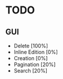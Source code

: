 # TODO

## GUI

- Delete [100%]
- Inline Edition [0%]
- Creation [0%]
- Pagination [20%]
- Search [20%]
